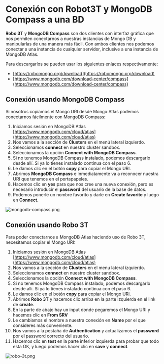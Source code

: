 # Conexión con Robot3T y MongoDB Compass a una BD

**Robo 3T** y **MongoDB Compass** son dos clientes con interfaz gráfica que nos permiten conectarnos a nuestras instancias de Mongo DB y manipularlas de una manera más fácil. Con ambos clientes nos podemos conectar a una instancia de cualquier servidor, inclusive a una instancia de MongoDB Atlas.

Para descargarlos se pueden usar los siguientes enlaces respectivamente:

-   [https://robomongo.org/download](https://robomongo.org/download)
-   [https://www.mongodb.com/download-center/compass](https://www.mongodb.com/download-center/compass)

## Conexión usando MongoDB Compass

Si nosotros copiamos el Mongo URI desde Mongo Atlas podemos conectarnos fácilmente con MongoDB Compass:

1.  Iniciamos sesión en MongoDB Atlas [https://www.mongodb.com/cloud/atlas](https://www.mongodb.com/cloud/atlas)
2.  Nos vamos a la sección de **Clusters** en el menú lateral izquierdo.
3.  Seleccionamos **connect** en nuestro cluster sandbox.
4.  Seleccionamos la opción **Connect with MongoDB Compass**.
5.  Si no tenemos MongoDB Compass instalado, podemos descargarlo desde allí. Si ya lo tienes instalado continua con el paso 6.
6.  Le damos clic en el botón **copy** para copiar el Mongo URI.
7.  Abrimos **MongoDB Compass** e inmediatamente va a reconocer nuestra URI que tenemos en el portapapeles.
8.  Hacemos clic en **yes** para que nos cree una nueva conexión, pero es necesario introducir el **password** del usuario de la base de datos.
9.  Podemos ponerle un nombre favorito y darle en **Create favorite** y luego en **Connect**.

![mongodb-compass.png](https://static.platzi.com/media/user_upload/mongodb-compass-17619c01-4409-4039-984b-d46e05e7ff47.jpg)

## Conexión usando Robo 3T

Para poder conectarnos a MongoDB Atlas haciendo uso de Robo 3T, necesitamos copiar el Mongo URI:

1.  Iniciamos sesión en MongoDB Atlas [https://www.mongodb.com/cloud/atlas](https://www.mongodb.com/cloud/atlas)
2.  Nos vamos a la sección de **Clusters** en el menu lateral izquierdo.
3.  Seleccionamos **connect** en nuestro cluster sandbox.
4.  Seleccionamos la opción **Connect with MongoDB Compass**.
5.  Si no tenemos MongoDB Compass instalado, podemos descargarlo desde alli. Si ya lo tienes instalado continua con el paso 6.
6.  Le damos clic en el botón **copy** para copiar el Mongo URI.
7.  Abrimos **Robo 3T** y hacemos clic arriba en la parte izquierda en el link de **create**.
8.  En la parte de abajo hay un input donde pegaremos el Mongo URI y hacemos clic en **From SRV**
9.  Le cambiamos el nombre a nuestra conexión en **Name** por el que consideres más conveniente.
10.  Nos vamos a la pestaña de **Authentication** y actualizamos el **password** por el password correcto del usuario.
11.  Hacemos clic en **test** en la parte inferior izquierda para probar que todo esta OK, y luego podemos hacer clic en **save** y **connect**.

![robo-3t.png](https://static.platzi.com/media/user_upload/robo-3t-6e1979a3-698b-4a9c-95fb-b30de530b4c3.jpg)